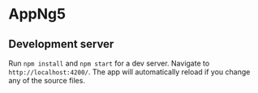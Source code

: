 # AppNg5
## Development server

Run `npm install` and `npm start` for a dev server. Navigate to `http://localhost:4200/`. The app will automatically reload if you change any of the source files.

